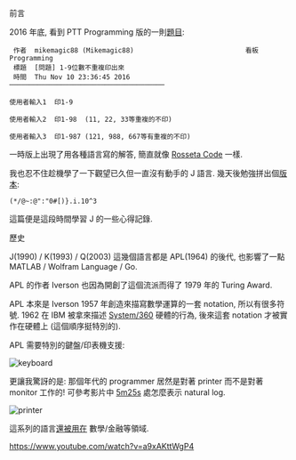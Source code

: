 前言

2016 年底, 看到 PTT Programming 版的一則[題目](https://www.ptt.cc/bbs/Programming/M.1478792208.A.EFC.html):

     作者  mikemagic88 (Mikemagic88)                            看板  Programming
     標題  [問題] 1-9位數不重複印出來
     時間  Thu Nov 10 23:36:45 2016
    ───────────────────────────────────────

    使用者輸入1  印1-9

    使用者輸入2  印1-98  (11, 22, 33等重複的不印)

    使用者輸入3  印1-987 (121, 988, 667等有重複的不印)

一時版上出現了用各種語言寫的解答, 簡直就像 [Rosseta Code](https://rosettacode.org/wiki/Category:J) 一樣.

我也忍不住趁機學了一下觀望已久但一直沒有動手的 J 語言. 幾天後勉強拼出個[版本](https://www.ptt.cc/bbs/Programming/M.1482166817.A.DC1.html):

    (*/@~:@":"0#[)}.i.10^3
    
這篇便是這段時間學習 J 的一些心得記錄.


歷史

J(1990) / K(1993) / Q(2003) 這幾個語言都是 APL(1964) 的後代, 也影響了一點 MATLAB / Wolfram Language / Go.

APL 的作者 Iverson 也因為開創了這個流派而得了 1979 年的 Turing Award.

APL 本來是 Iverson 1957 年創造來描寫數學運算的一套 notation, 所以有很多符號. 1962 在 IBM 被拿來描述 [System/360](https://en.wikipedia.org/wiki/IBM_System/360) 硬體的行為, 後來這套 notation 才被實作在硬體上 (這個順序挺特別的).

APL 需要特別的鍵盤/印表機支援:

![keyboard](https://upload.wikimedia.org/wikipedia/commons/9/9f/APL-keybd2.svg)

更讓我驚訝的是: 那個年代的 programmer 居然是對著 printer 而不是對著 monitor 工作的! 可參考影片中 [5m25s](https://youtu.be/_DTpQ4Kk2wA?t=5m25s) 處怎麼表示 natural log.

![printer](https://img.youtube.com/vi/_DTpQ4Kk2wA/0.jpg)



這系列的語言[還被用在](https://en.wikipedia.org/wiki/APL_(programming_language)#Use) 數學/金融等領域.

https://www.youtube.com/watch?v=a9xAKttWgP4
